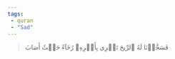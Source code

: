 ```yaml
---
tags: 
 - quran 
 - "Sad"
---
```


> فَسَخَّرۡنَا لَهُ ٱلرِّيحَ تَجۡرِي بِأَمۡرِهِۦ رُخَآءً حَيۡثُ أَصَابَ
